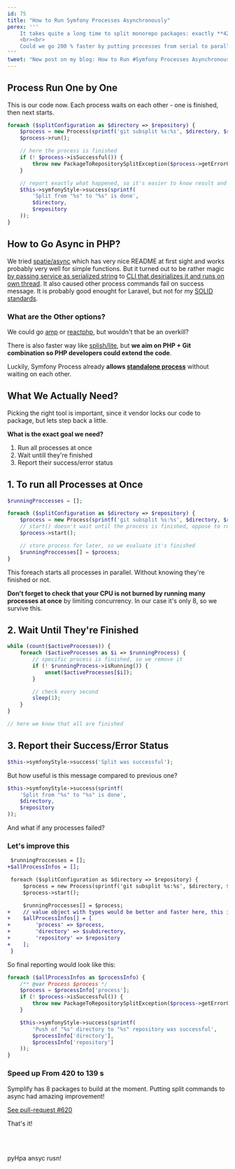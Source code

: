 ```yaml
---
id: 75
title: "How to Run Symfony Processes Asynchronously"
perex: '''
    It takes quite a long time to split monorepo packages: exactly **420 s for 8 packages** of Symplify.
    <br><br>
    Could we go 200 % faster by putting processes from serial to parallel?
'''
tweet: "New post on my blog: How to Run #Symfony Processes Asynchronously"
---
```


## Process Run One by One

This is our code now. Each process waits on each other - one is finished, then next starts.

```php
foreach ($splitConfiguration as $directory => $repository) {
	$process = new Process(sprintf('git subsplit %s:%s', $directory, $repository));
	$process->run();

	// here the process is finished
	if (! $process->isSuccessful()) {
		throw new PackageToRepositorySplitException($process->getErrorOutput());
	}

	// report exactly what happened, so it's easier to know result and debug 
	$this->symfonyStyle->success(sprintf(
		'Split from "%s" to "%s" is done',
		$directory,
		$repository
	));
}
```

## How to Go Async in PHP?

We tried [spatie/async](https://github.com/spatie/async) which has very nice README at first sight and works probably very well for simple functions. But it turned out to be rather magic [by passing service as serialized string](https://github.com/spatie/async/blob/master/src/Runtime/ParentRuntime.php) to [CLI that desirializes it and runs on own thread](https://github.com/spatie/async/blob/master/src/Runtime/ChildRuntime.php). It also caused other process commands fail on success message. It is probably good enought for Laravel, but not for my [SOLID standards](https://github.com/jupeter/clean-code-php#solid).


### What are the Other options?

We could go [amp](https://github.com/amphp/amp) or [reactphp](https://reactphp.org/), but wouldn't that be an overkill?

There is also faster way like [splish/lite](https://github.com/splitsh/lite), but **we aim on PHP + Git combination so PHP developers could extend the code**.

Luckily, Symfony Process already **allows [standalone process](http://symfony.com/doc/current/components/process.html#running-processes-asynchronously)** without waiting on each other.

## What We Actually Need?

Picking the right tool is important, since it vendor locks our code to package, but lets step back a little. 

**What is the exact goal we need?**

1. Run all processes at once
2. Wait untill they're finished
3. Report their success/error status

## 1. To run all Processes at Once

```php
$runningProccesses = [];

foreach ($splitConfiguration as $directory => $repository) {
	$process = new Process(sprintf('git subsplit %s:%s', $directory, $repository));
	// start() doesn't wait until the process is finished, oppose to run() 
	$process->start();

    // store process for later, so we evaluate it's finished
	$runningProccesses[] = $process;
}
```

This foreach starts all processes in parallel. Without knowing they're finished or not. 

**Don't forget to check that your CPU is not burned by running many processes at once** by limiting concurrency. 
In our case it's only 8, so we survive this.

## 2. Wait Until They're Finished

```php
while (count($activeProcesses)) {
	foreach ($activeProcesses as $i => $runningProcess) {
		// specific process is finished, so we remove it
		if (! $runningProcess->isRunning()) {
			unset($activeProcesses[$i]);
		}

        // check every second
        sleep(1);
    }
}

// here we know that all are finished
```

##  3. Report their Success/Error Status

```php
$this->symfonyStyle->success('Split was successful');
```

But how useful is this message compared to previous one?

```php
$this->symfonyStyle->success(sprintf(
    'Split from "%s" to "%s" is done',
    $directory,
    $repository
));
```

And what if any processes failed?

### Let's improve this 

```diff
 $runningProccesses = [];
+$allProcessInfos = [];

 foreach ($splitConfiguration as $directory => $repository) {
     $process = new Process(sprintf('git subsplit %s:%s', $directory, $repository));
     $process->start();

	 $runningProccesses[] = $process;
+    // value object with types would be better and faster here, this is just example
+    $allProcessInfos[] = [
+        'process' => $process,
+        'directory' => $subdirectory,
+        'repository' => $repository
+    ];
 }
```

So final reporting would look like this:

```php
foreach ($allProcessInfos as $processInfo) {
	/** @var Process $process */
	$process = $processInfo['process'];
    if (! $process->isSuccessful()) {
        throw new PackageToRepositorySplitException($process->getErrorOutput());
    }

    $this->symfonyStyle->success(sprintf(
        'Push of "%s" directory to "%s" repository was successful',
        $processInfo['directory'],
        $processInfo['repository']
    ));
}
```


### Speed up From 420 to 139 s

Symplify has 8 packages to build at the moment. Putting split commands to async had amazing improvement!

<a href="https://github.com/Symplify/Symplify/pull/620" class="btn btn-dark btn-sm">
    <em class="fa fa-github fa-fw"></em>
    See pull-request #620
</a>



That's it!

<br><br>

pyHpa ansyc rusn!

